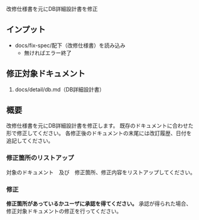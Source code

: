 改修仕様書を元にDB詳細設計書を修正

## インプット
- docs/fix-spec/配下（改修仕様書）を読み込み
    - 無ければエラー終了

## 修正対象ドキュメント
1. docs/detail/db.md（DB詳細設計書）

## 概要
改修仕様書を元にDB詳細設計書を修正します。
既存のドキュメントに合わせた形で修正してください。
各修正後のドキュメントの末尾には改訂履歴、日付を追記してください。

### 修正箇所のリストアップ
対象のドキュメント　及び　修正箇所、修正内容をリストアップしてください。

### 修正
**修正箇所があっているかユーザに承認を得てください。**
承認が得られた場合、修正対象ドキュメントの修正を行ってください。


